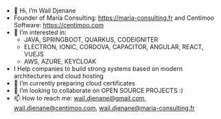 - 👋 Hi, I’m Wail Djenane
- Founder of Maria Consulting: https://maria-consulting.fr and Centimoo Software: https://centimoo.com
- 👀 I’m interested in:
  - JAVA, SPRINGBOOT, QUARKUS, CODEIGNITER
  - ELECTRON, IONIC, CORDOVA, CAPACITOR, ANGULAR, REACT, VUEJS
  - AWS, AZURE, KEYCLOAK
- I Help companies to build strong systems based on modern architectures and cloud hosting
- 🌱 I’m currently preparing cloud certificates
- 💞️ I’m looking to collaborate on OPEN SOURCE PROJECTS :) 
- 📫 How to reach me: wail.djenane@gmail.com, wail.djenane@centimoo.com, wail.djenane@maria-consulting.fr

<!---
DzCorps/DzCorps is a ✨ special ✨ repository because its `README.md` (this file) appears on your GitHub profile.
You can click the Preview link to take a look at your changes.
--->
